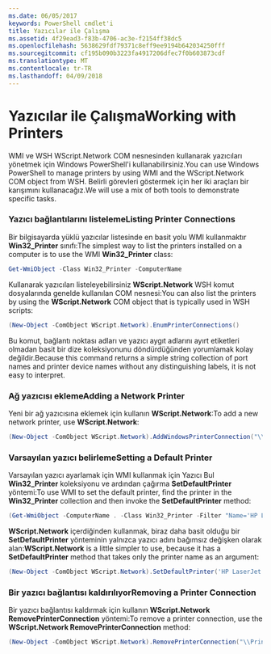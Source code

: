 ```yaml
---
ms.date: 06/05/2017
keywords: PowerShell cmdlet'i
title: Yazıcılar ile Çalışma
ms.assetid: 4f29ead3-f83b-4706-ac3e-f2154ff38dc5
ms.openlocfilehash: 5638629fdf79371c8eff9ee9194b642034250fff
ms.sourcegitcommit: cf195b090b3223fa4917206dfec7f0b603873cdf
ms.translationtype: MT
ms.contentlocale: tr-TR
ms.lasthandoff: 04/09/2018
---
```

# <a name="working-with-printers"></a><span data-ttu-id="d7dc8-103">Yazıcılar ile Çalışma</span><span class="sxs-lookup"><span data-stu-id="d7dc8-103">Working with Printers</span></span>

<span data-ttu-id="d7dc8-104">WMI ve WSH WScript.Network COM nesnesinden kullanarak yazıcıları yönetmek için Windows PowerShell'i kullanabilirsiniz.</span><span class="sxs-lookup"><span data-stu-id="d7dc8-104">You can use Windows PowerShell to manage printers by using WMI and the WScript.Network COM object from WSH.</span></span> <span data-ttu-id="d7dc8-105">Belirli görevleri göstermek için her iki araçları bir karışımını kullanacağız.</span><span class="sxs-lookup"><span data-stu-id="d7dc8-105">We will use a mix of both tools to demonstrate specific tasks.</span></span>

### <a name="listing-printer-connections"></a><span data-ttu-id="d7dc8-106">Yazıcı bağlantılarını listeleme</span><span class="sxs-lookup"><span data-stu-id="d7dc8-106">Listing Printer Connections</span></span>

<span data-ttu-id="d7dc8-107">Bir bilgisayarda yüklü yazıcılar listesinde en basit yolu WMI kullanmaktır **Win32_Printer** sınıfı:</span><span class="sxs-lookup"><span data-stu-id="d7dc8-107">The simplest way to list the printers installed on a computer is to use the WMI **Win32_Printer** class:</span></span>

```powershell
Get-WmiObject -Class Win32_Printer -ComputerName
```

<span data-ttu-id="d7dc8-108">Kullanarak yazıcıları listeleyebilirsiniz **WScript.Network** WSH komut dosyalarında genelde kullanılan COM nesnesi:</span><span class="sxs-lookup"><span data-stu-id="d7dc8-108">You can also list the printers by using the **WScript.Network** COM object that is typically used in WSH scripts:</span></span>

```powershell
(New-Object -ComObject WScript.Network).EnumPrinterConnections()
```

<span data-ttu-id="d7dc8-109">Bu komut, bağlantı noktası adları ve yazıcı aygıt adlarını ayırt etiketleri olmadan basit bir dize koleksiyonunu döndürdüğünden yorumlamak kolay değildir.</span><span class="sxs-lookup"><span data-stu-id="d7dc8-109">Because this command returns a simple string collection of port names and printer device names without any distinguishing labels, it is not easy to interpret.</span></span>

### <a name="adding-a-network-printer"></a><span data-ttu-id="d7dc8-110">Ağ yazıcısı ekleme</span><span class="sxs-lookup"><span data-stu-id="d7dc8-110">Adding a Network Printer</span></span>

<span data-ttu-id="d7dc8-111">Yeni bir ağ yazıcısına eklemek için kullanın **WScript.Network**:</span><span class="sxs-lookup"><span data-stu-id="d7dc8-111">To add a new network printer, use **WScript.Network**:</span></span>

```powershell
(New-Object -ComObject WScript.Network).AddWindowsPrinterConnection("\\Printserver01\Xerox5")
```

### <a name="setting-a-default-printer"></a><span data-ttu-id="d7dc8-112">Varsayılan yazıcı belirleme</span><span class="sxs-lookup"><span data-stu-id="d7dc8-112">Setting a Default Printer</span></span>

<span data-ttu-id="d7dc8-113">Varsayılan yazıcı ayarlamak için WMI kullanmak için Yazıcı Bul **Win32_Printer** koleksiyonu ve ardından çağırma **SetDefaultPrinter** yöntemi:</span><span class="sxs-lookup"><span data-stu-id="d7dc8-113">To use WMI to set the default printer, find the printer in the **Win32_Printer** collection and then invoke the **SetDefaultPrinter** method:</span></span>

```powershell
(Get-WmiObject -ComputerName . -Class Win32_Printer -Filter "Name='HP LaserJet 5Si'").SetDefaultPrinter()
```

<span data-ttu-id="d7dc8-114">**WScript.Network** içerdiğinden kullanmak, biraz daha basit olduğu bir **SetDefaultPrinter** yönteminin yalnızca yazıcı adını bağımsız değişken olarak alan:</span><span class="sxs-lookup"><span data-stu-id="d7dc8-114">**WScript.Network** is a little simpler to use, because it has a **SetDefaultPrinter** method that takes only the printer name as an argument:</span></span>

```powershell
(New-Object -ComObject WScript.Network).SetDefaultPrinter('HP LaserJet 5Si')
```

### <a name="removing-a-printer-connection"></a><span data-ttu-id="d7dc8-115">Bir yazıcı bağlantısı kaldırılıyor</span><span class="sxs-lookup"><span data-stu-id="d7dc8-115">Removing a Printer Connection</span></span>

<span data-ttu-id="d7dc8-116">Bir yazıcı bağlantısı kaldırmak için kullanın **WScript.Network RemovePrinterConnection** yöntemi:</span><span class="sxs-lookup"><span data-stu-id="d7dc8-116">To remove a printer connection, use the **WScript.Network RemovePrinterConnection** method:</span></span>

```powershell
(New-Object -ComObject WScript.Network).RemovePrinterConnection("\\Printserver01\Xerox5")
```